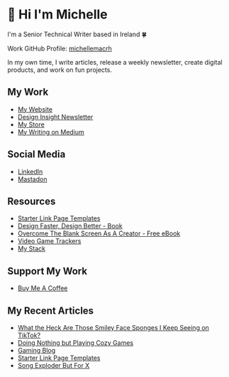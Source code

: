 # 👋 Hi I'm Michelle

<!-- <div id="badges">
  <a href="https://twitter.com/heymichellemac">
    <img src="https://img.shields.io/badge/Twitter-blue?style=for-the-badge&logo=twitter&logoColor=white" alt="Twitter Badge"/>
  </a>
  <a href="https://heymichellemac.medium.com/membership">
    <img src="https://img.shields.io/badge/Medium-blue?style=for-the-badge&logo=medium&logoColor=white" alt="Medium Badge"/>
  </a>
  <a href="https://www.linkedin.com/company/heymichellemac/">
    <img src="https://img.shields.io/badge/LinkedIn-blue?style=for-the-badge&logo=linkedin&logoColor=white" alt="LinkedIn Badge"/>
  </a>
  <a href="https://www.buymeacoffee.com/heymichellemac">
    <img src="https://img.shields.io/badge/Buymeacoffee-blue?style=for-the-badge&logo=buymeacoffee&logoColor=white" alt="Buy Me A Coffee Badge"/>
  </a>

</div> -->

I'm a Senior Technical Writer based in Ireland 🍀

Work GitHub Profile: [michellemacrh](https://github.com/michellemacrh/michellemacrh)

In my own time, I write articles, release a weekly newsletter, create digital products, and work on fun projects.

## My Work
- [My Website](https://heymichellemac.com/)
- [Design Insight Newsletter](https://designinsight.substack.com/)
- [My Store](https://store.heymichellemac.com/)
- [My Writing on Medium](https://heymichellemac.medium.com/)

## Social Media
- [LinkedIn](https://www.linkedin.com/in/michellemccausland/)
- [Mastadon](https://pkm.social/@heymichellemac)

## Resources
- [Starter Link Page Templates](https://heymichellemac.com/link-page-templates)
- [Design Faster, Design Better - Book](https://designfaster.netlify.app/)
- [Overcome The Blank Screen As A Creator - Free eBook](https://gum.co/blank-screen)
- [Video Game Trackers](https://heymichellemac.com/video-game-trackers)
- [My Stack](https://www.heymichellemac.com/stack)

## Support My Work
- [Buy Me A Coffee](https://www.buymeacoffee.com/heymichellemac)

## My Recent Articles

<!-- BLOG-POST-LIST:START -->
- [What the Heck Are Those Smiley Face Sponges I Keep Seeing on TikTok?](https://heymichellemac.com/scrub-daddy)
- [Doing Nothing but Playing Cozy Games](https://heymichellemac.com/cozy-games)
- [Gaming Blog](https://heymichellemac.com/gaming-blog)
- [Starter Link Page Templates](https://heymichellemac.com/link-page-templates)
- [Song Exploder But For X](https://heymichellemac.com/song-exploder)
<!-- BLOG-POST-LIST:END -->

